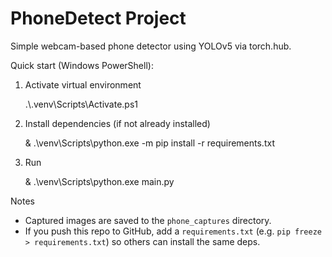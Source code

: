 # PhoneDetect Project

Simple webcam-based phone detector using YOLOv5 via torch.hub.

Quick start (Windows PowerShell):

1. Activate virtual environment

   .\\.venv\\Scripts\\Activate.ps1

2. Install dependencies (if not already installed)

   & .\\venv\\Scripts\\python.exe -m pip install -r requirements.txt

3. Run

   & .\\venv\\Scripts\\python.exe main.py

Notes
- Captured images are saved to the `phone_captures` directory.
- If you push this repo to GitHub, add a `requirements.txt` (e.g. `pip freeze > requirements.txt`) so others can install the same deps.